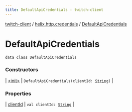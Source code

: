 ```yaml
---
title: DefaultApiCredentials - twitch-client
---
```


[twitch-client](../../index.html) / [helix.http.credentials](../index.html) / [DefaultApiCredentials](./index.html)

# DefaultApiCredentials

`data class DefaultApiCredentials`

### Constructors

| [&lt;init&gt;](-init-.html) | `DefaultApiCredentials(clientId: `[`String`](https://kotlinlang.org/api/latest/jvm/stdlib/kotlin/-string/index.html)`)` |

### Properties

| [clientId](client-id.html) | `val clientId: `[`String`](https://kotlinlang.org/api/latest/jvm/stdlib/kotlin/-string/index.html) |

